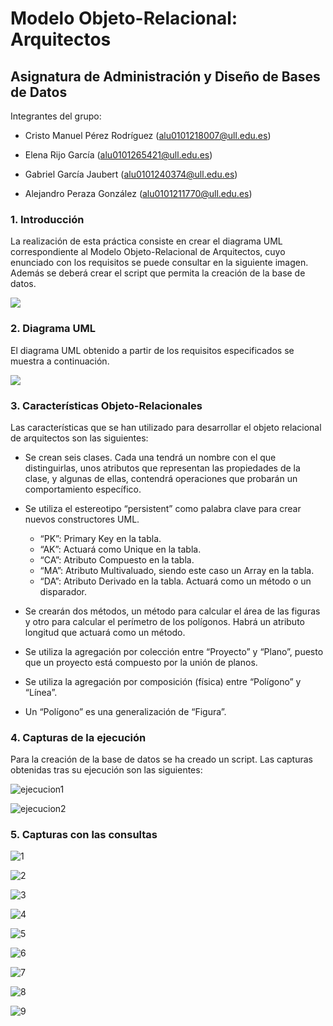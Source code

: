 # Modelo Objeto-Relacional: Arquitectos 
## Asignatura de Administración y Diseño de Bases de Datos

Integrantes del grupo:

- Cristo Manuel Pérez Rodríguez
(alu0101218007@ull.edu.es)

- Elena Rijo García
(alu0101265421@ull.edu.es)

- Gabriel García Jaubert
(alu0101240374@ull.edu.es)

- Alejandro Peraza González
(alu0101211770@ull.edu.es)

### 1. Introducción

La realización de esta práctica consiste en crear el diagrama UML correspondiente al Modelo Objeto-Relacional de Arquitectos, cuyo enunciado con los requisitos se puede consultar en la siguiente imagen. Además se deberá crear el script que permita la creación de la base de datos.

![](https://user-images.githubusercontent.com/72441071/150592299-4a4fb214-cbd1-41eb-94ee-eef50af52a3d.PNG)

### 2. Diagrama UML

El diagrama UML obtenido a partir de los requisitos especificados se muestra a continuación. 

![](https://user-images.githubusercontent.com/72441071/150592455-27e96f42-42fd-41bc-81a8-9fcc320658ba.png)

### 3. Características Objeto-Relacionales

Las características que se han utilizado para desarrollar el objeto relacional de arquitectos son las siguientes:

- Se crean seis clases. Cada una tendrá un nombre con el que distinguirlas, unos atributos que representan las propiedades de la clase, y algunas de ellas, contendrá operaciones que probarán un comportamiento específico.

- Se utiliza el estereotipo “persistent” como palabra clave para crear nuevos constructores UML.
  - “PK”: Primary Key en la tabla.
  - “AK”: Actuará como Unique en la tabla.
  - “CA”: Atributo Compuesto en la tabla.
  - “MA”: Atributo Multivaluado, siendo este caso un Array en la tabla.
  - “DA”: Atributo Derivado en la tabla. Actuará como un método o un disparador.

- Se crearán dos métodos, un método para calcular el área de las figuras y otro para calcular el perímetro de los polígonos. Habrá un atributo longitud que actuará como un método.

- Se utiliza la agregación  por colección entre “Proyecto” y “Plano”,  puesto que un proyecto está compuesto por la unión de planos.

- Se utiliza la agregación por composición (física) entre “Polígono” y “Línea”.

- Un “Polígono” es una generalización de “Figura”.


### 4. Capturas de la ejecución

Para la creación de la base de datos se ha creado un script. Las capturas obtenidas tras su ejecución son las siguientes: 

![ejecucion1](https://user-images.githubusercontent.com/72867635/150875651-83a68ab6-059d-4460-a2eb-ac3005553eea.PNG)

![ejecucion2](https://user-images.githubusercontent.com/72867635/150875662-ca9e97c9-4966-4611-864f-211e77251a0e.PNG)

### 5. Capturas con las consultas

![1](https://user-images.githubusercontent.com/72867635/150871250-8a4bd33f-c0f9-4126-a5a6-a7575029b308.PNG)

![2](https://user-images.githubusercontent.com/72867635/150871269-0934acf8-fc87-4f6a-8c46-f79e87bee41e.PNG)

![3](https://user-images.githubusercontent.com/72867635/150871291-85680f27-6279-462d-8e9f-e0d098a206cb.PNG)

![4](https://user-images.githubusercontent.com/72867635/150871306-da4fde4e-110c-4897-8faa-8ddb33074d98.PNG)

![5](https://user-images.githubusercontent.com/72867635/150871335-70f48623-6922-4bef-af4b-641b7afd4b19.PNG)

![6](https://user-images.githubusercontent.com/72867635/150871991-7849f90a-5ff4-45ac-a439-62a0ac112790.PNG)

![7](https://user-images.githubusercontent.com/72867635/150871375-3b617c1b-28d0-4d1b-9a9e-ca5a7272f2ea.PNG)

![8](https://user-images.githubusercontent.com/72867635/150871665-a8a9b8cd-39ee-4f2b-8649-989c39ca3053.PNG)

![9](https://user-images.githubusercontent.com/72867635/150871698-14e50c98-c078-49ec-8fd6-bcc65d85cd25.PNG)


